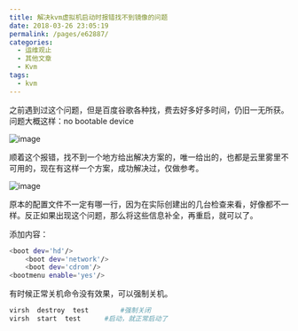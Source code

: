 ```yaml
---
title: 解决kvm虚拟机启动时报错找不到镜像的问题
date: 2018-03-26 23:05:19
permalink: /pages/e62887/
categories:
  - 运维观止
  - 其他文章
  - Kvm
tags:
  - kvm
---
```


之前遇到过这个问题，但是百度谷歌各种找，费去好多好多时间，仍旧一无所获。
问题大概这样：no bootable device

![image](https://tvax3.sinaimg.cn/large/008k1Yt0ly1grx8cj9io5j60qe0b7dg902.jpg)

顺着这个报错，找不到一个地方给出解决方案的，唯一给出的，也都是云里雾里不可用的，现在有这样一个方案，成功解决过，仅做参考。

![image](https://tvax1.sinaimg.cn/large/008k1Yt0ly1grx8co9uy7j30h20a8mxo.jpg)

原本的配置文件不一定有哪一行，因为在实际创建出的几台检查来看，好像都不一样。反正如果出现这个问题，那么将这些信息补全，再重启，就可以了。

添加内容：

```sh
<boot dev='hd'/>
    <boot dev='network'/>
    <boot dev='cdrom'/>
<bootmenu enable='yes'/>
```

有时候正常关机命令没有效果，可以强制关机。

```sh
virsh  destroy  test		#强制关闭
virsh  start  test		#启动，就正常启动了
```

